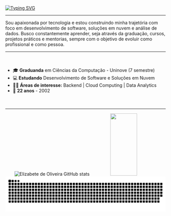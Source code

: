 <a href="https://git.io/typing-svg">
  <img src="https://readme-typing-svg.herokuapp.com/?color=FFFFFF&size=48&center=false&vCenter=true&width=1000&lines=Elizabete+de+Oliveira;+Welcome!+:%29" alt="Typing SVG">
</a>

-----------------------------------------------------------------------------------------------

<p align="left">
  Sou apaixonada por tecnologia e estou construindo minha trajetória com foco em desenvolvimento de software, soluções em nuvem e análise de dados.  
Busco constantemente aprender, seja através da graduação, cursos, projetos práticos e mentorias, sempre com o objetivo de evoluir como profissional e como pessoa. <br>
</p>

-----------------------------------------------------------------------------------------------

<div style="text-align: left; padding: 20px 0;">
  <ul>
    <li>🎓 <strong>Graduanda</strong> em Ciências da Computação - Uninove (7 semestre)</li>
    <li>💻 <strong>Estudando</strong> Desenvolvimento de Software e Soluções em Nuvem</li>
    <li>👩‍💻 <strong>Áreas de interesse:</strong> Backend | Cloud Computing | Data Analytics 
    <li>🎂 <strong>22 anos</strong> - 2002</li>
  </ul>
</div>

<hr>

<!-- GitHub Stats -->
<div align="center">  
  <img width="49%" height="195px" src="https://github-readme-stats.vercel.app/api?username=Elizabeel&show_icons=true&count_private=true&hide_border=true&title_color=8e44ad&icon_color=2ecc71&text_color=c9d1d9&bg_color=000000" alt="Elizabete de Oliveira GitHub stats" /> 
  <img width="41%" height="195px" src="https://github-readme-stats.vercel.app/api/top-langs/?username=Elizabeel&layout=compact&hide_border=true&title_color=8e44ad&text_color=2ecc71&bg_color=000000" />
</div>

<!-- Snake Animation -->
<picture align="center">
  <source media="(prefers-color-scheme: dark)" srcset="https://raw.githubusercontent.com/Elizabeel/Elizabeel/output/github-contribution-grid-snake-dark.svg">
  <source media="(prefers-color-scheme: light)" srcset="https://raw.githubusercontent.com/Elizabeel/Elizabeel/output/github-contribution-grid-snake-dark.svg">
  <img align="center" alt="github contribution grid snake animation" src="https://raw.githubusercontent.com/mari4souza/mari4souza/output/github-contribution-grid-snake.svg">
</picture>
